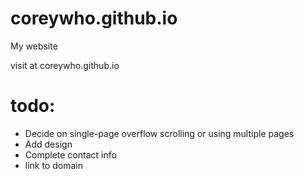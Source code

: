 # coreywho.github.io
My website

visit at coreywho.github.io

# todo:
 - Decide on single-page overflow scrolling or using multiple pages
 - Add design
 - Complete contact info
 - link to domain

